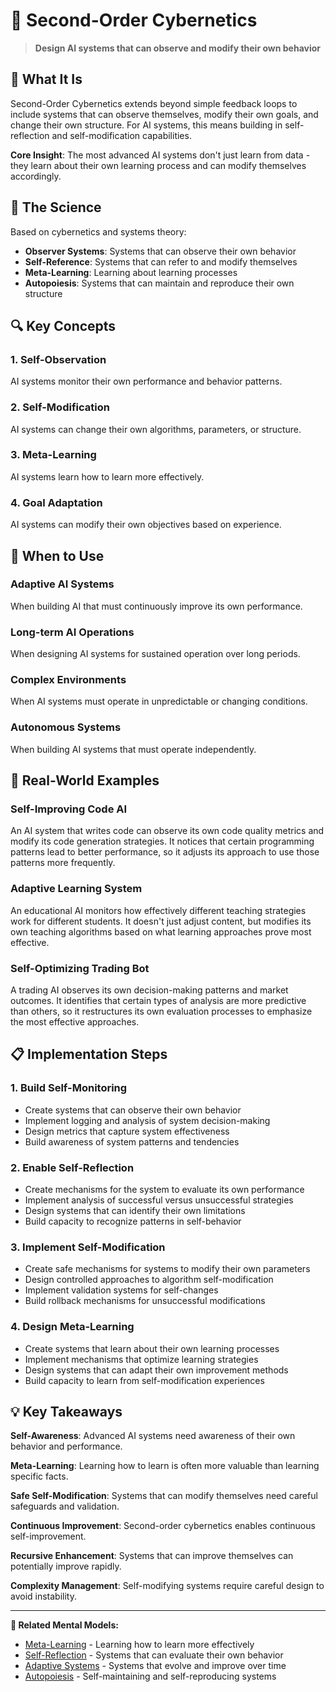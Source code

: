 # 🔄 Second-Order Cybernetics

> **Design AI systems that can observe and modify their own behavior**

## 🎯 **What It Is**

Second-Order Cybernetics extends beyond simple feedback loops to include systems that can observe themselves, modify their own goals, and change their own structure. For AI systems, this means building in self-reflection and self-modification capabilities.

**Core Insight**: The most advanced AI systems don't just learn from data - they learn about their own learning process and can modify themselves accordingly.

## 🧠 **The Science**

Based on cybernetics and systems theory:

- **Observer Systems**: Systems that can observe their own behavior
- **Self-Reference**: Systems that can refer to and modify themselves
- **Meta-Learning**: Learning about learning processes
- **Autopoiesis**: Systems that can maintain and reproduce their own structure

## 🔍 **Key Concepts**

### **1. Self-Observation**
AI systems monitor their own performance and behavior patterns.

### **2. Self-Modification**
AI systems can change their own algorithms, parameters, or structure.

### **3. Meta-Learning**
AI systems learn how to learn more effectively.

### **4. Goal Adaptation**
AI systems can modify their own objectives based on experience.

## 🎯 **When to Use**

### **Adaptive AI Systems**
When building AI that must continuously improve its own performance.

### **Long-term AI Operations**
When designing AI systems for sustained operation over long periods.

### **Complex Environments**
When AI systems must operate in unpredictable or changing conditions.

### **Autonomous Systems**
When building AI systems that must operate independently.

## 🚀 **Real-World Examples**

### **Self-Improving Code AI**
An AI system that writes code can observe its own code quality metrics and modify its code generation strategies. It notices that certain programming patterns lead to better performance, so it adjusts its approach to use those patterns more frequently.

### **Adaptive Learning System**
An educational AI monitors how effectively different teaching strategies work for different students. It doesn't just adjust content, but modifies its own teaching algorithms based on what learning approaches prove most effective.

### **Self-Optimizing Trading Bot**
A trading AI observes its own decision-making patterns and market outcomes. It identifies that certain types of analysis are more predictive than others, so it restructures its own evaluation processes to emphasize the most effective approaches.

## 📋 **Implementation Steps**

### **1. Build Self-Monitoring**
- Create systems that can observe their own behavior
- Implement logging and analysis of system decision-making
- Design metrics that capture system effectiveness
- Build awareness of system patterns and tendencies

### **2. Enable Self-Reflection**
- Create mechanisms for the system to evaluate its own performance
- Implement analysis of successful versus unsuccessful strategies
- Design systems that can identify their own limitations
- Build capacity to recognize patterns in self-behavior

### **3. Implement Self-Modification**
- Create safe mechanisms for systems to modify their own parameters
- Design controlled approaches to algorithm self-modification
- Implement validation systems for self-changes
- Build rollback mechanisms for unsuccessful modifications

### **4. Design Meta-Learning**
- Create systems that learn about their own learning processes
- Implement mechanisms that optimize learning strategies
- Design systems that can adapt their own improvement methods
- Build capacity to learn from self-modification experiences

## 💡 **Key Takeaways**

**Self-Awareness**: Advanced AI systems need awareness of their own behavior and performance.

**Meta-Learning**: Learning how to learn is often more valuable than learning specific facts.

**Safe Self-Modification**: Systems that can modify themselves need careful safeguards and validation.

**Continuous Improvement**: Second-order cybernetics enables continuous self-improvement.

**Recursive Enhancement**: Systems that can improve themselves can potentially improve rapidly.

**Complexity Management**: Self-modifying systems require careful design to avoid instability.

---

**🔗 Related Mental Models:**
- [Meta-Learning](./meta-learning.md) - Learning how to learn more effectively
- [Self-Reflection](./self-reflection.md) - Systems that can evaluate their own behavior
- [Adaptive Systems](./adaptive-systems.md) - Systems that evolve and improve over time
- [Autopoiesis](./autopoiesis.md) - Self-maintaining and self-reproducing systems